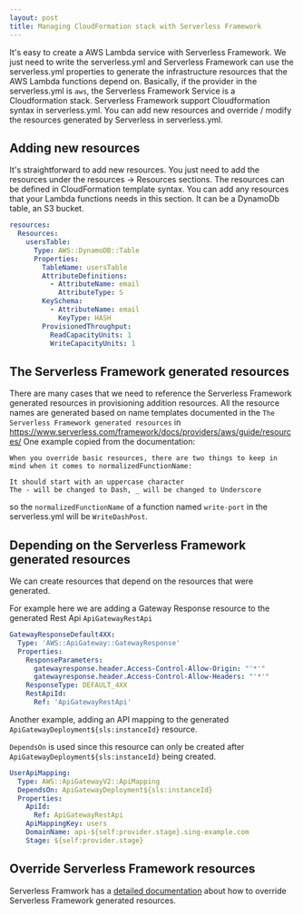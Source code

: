 ```yaml
---
layout: post
title: Managing CloudFormation stack with Serverless Framework
---
```


It's easy to create a AWS Lambda service with Serverless Framework. We just need to write the serverless.yml and Serverless Framework can use the serverless.yml properties to generate the infrastructure resources that the AWS Lambda functions depend on. Basically, if the provider in the serverless.yml is `aws`, the Serverless Framework Service is a Cloudformation stack. Serverless Framework support Cloudformation syntax in serverless.yml. You can add new resources and override / modify the resources generated by Serverless in serverless.yml.

## Adding new resources
It's straightforward to add new resources. You just need to add the resources under the resources -> Resources sections. The resources can be defined in CloudFormation template syntax.
You can add any resources that your Lambda functions needs in this section. It can be a DynamoDb table, an S3 bucket.
```yml
resources:
  Resources:
    usersTable:
      Type: AWS::DynamoDB::Table
      Properties:
        TableName: usersTable
        AttributeDefinitions:
          - AttributeName: email
            AttributeType: S
        KeySchema:
          - AttributeName: email
            KeyType: HASH
        ProvisionedThroughput:
          ReadCapacityUnits: 1
          WriteCapacityUnits: 1
```

## The Serverless Framework generated resources
There are many cases that we need to reference the Serverless Framework generated resources in provisioning addition resources. All the resource names are generated based on name templates documented in the `The Serverless Framework generated resources` in https://www.serverless.com/framework/docs/providers/aws/guide/resources/
One example copied from the documentation:
```
When you override basic resources, there are two things to keep in mind when it comes to normalizedFunctionName:

It should start with an uppercase character
The - will be changed to Dash, _ will be changed to Underscore
```
so the `normalizedFunctionName` of a function named `write-port` in the serverless.yml will be `WriteDashPost`.

## Depending on the Serverless Framework generated resources
We can create resources that depend on the resources that were generated.

For example here we are adding a Gateway Response resource to the generated Rest Api `ApiGatewayRestApi`

```yml
GatewayResponseDefault4XX:
  Type: 'AWS::ApiGateway::GatewayResponse'
  Properties:
    ResponseParameters:
      gatewayresponse.header.Access-Control-Allow-Origin: "'*'"
      gatewayresponse.header.Access-Control-Allow-Headers: "'*'"
    ResponseType: DEFAULT_4XX
    RestApiId:
      Ref: 'ApiGatewayRestApi'
```

Another example, adding an API mapping to the generated `ApiGatewayDeployment${sls:instanceId}` resource.

`DependsOn` is used since this resource can only be created after `ApiGatewayDeployment${sls:instanceId}` being created.
```yml
UserApiMapping:
  Type: AWS::ApiGatewayV2::ApiMapping
  DependsOn: ApiGatewayDeployment${sls:instanceId}
  Properties: 
    ApiId:
      Ref: ApiGatewayRestApi
    ApiMappingKey: users
    DomainName: api-${self:provider.stage}.sing-example.com
    Stage: ${self:provider.stage}
```

## Override Serverless Framework resources
Serverless Framwork has a [detailed documentation](https://www.serverless.com/framework/docs/providers/aws/guide/resources/#override-aws-cloudformation-resource) about how to override Serverless Framework generated resources.

